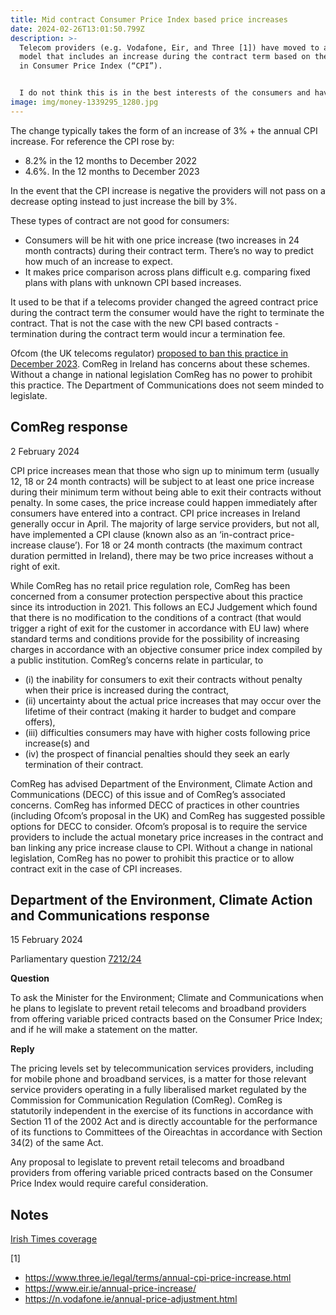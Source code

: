 ```yaml
---
title: Mid contract Consumer Price Index based price increases
date: 2024-02-26T13:01:50.799Z
description: >-
  Telecom providers (e.g. Vodafone, Eir, and Three [1]) have moved to a pricing
  model that includes an increase during the contract term based on the change
  in Consumer Price Index (“CPI”).


  I do not think this is in the best interests of the consumers and have been pushing on ComReg and the the Department of Communications to see whether this practice can be regulated.
image: img/money-1339295_1280.jpg
---
```

The change typically takes the form of an increase of 3% + the annual CPI increase. For reference the CPI rose by: 

* 8.2% in the 12 months to December 2022
* 4.6%. In the 12 months to December 2023

In the event that the CPI increase is negative the providers will not pass on a decrease opting instead to just increase the bill by 3%.

These types of contract are not good for consumers:

* Consumers will be hit with one price increase (two increases in 24 month contracts) during their contract term. There’s no way to predict how much of an increase to expect.
* It makes price comparison across plans difficult e.g. comparing fixed plans with plans with unknown CPI based increases.

It used to be that if a telecoms provider changed the agreed contract price during the contract term the consumer would have the right to terminate the contract. That is not the case with the new CPI based contracts - termination during the contract term would incur a termination fee.

Ofcom (the UK telecoms regulator) [proposed to ban this practice in December 2023](https://www.ofcom.org.uk/news-centre/2023/ban-on-inflation-linked-mid-contract-price-rise).  ComReg in Ireland has concerns about these schemes. Without a change in national legislation ComReg has no power to prohibit this practice. The Department of Communications does not seem minded to legislate.

## ComReg response

2 February 2024 

CPI price increases mean that those who sign up to minimum term (usually 12, 18 or 24 month contracts) will be subject to at least one price increase during their minimum term without being able to exit their contracts without penalty.  In some cases, the price increase could happen immediately after consumers have entered into a contract.  CPI price increases in Ireland generally occur in April. The majority of large service providers, but not all, have implemented a CPI clause (known also as an ‘in-contract price-increase clause’).  For 18 or 24 month contracts (the maximum contract duration permitted in Ireland), there may be two price increases without a right of exit.

While ComReg has no retail price regulation role, ComReg has been concerned from a consumer protection perspective about this practice since its introduction in 2021.  This follows an ECJ Judgement which found that there is no modification to the conditions of a contract (that would trigger a right of exit for the customer in accordance with EU law) where standard terms and conditions provide for the possibility of increasing charges in accordance with an objective consumer price index compiled by a public institution.   ComReg’s concerns relate in particular, to 

* (i) the inability for consumers to exit their contracts without penalty when their price is increased during the contract, 
* (ii) uncertainty about the actual price increases that may occur over the lifetime of their contract (making it harder to budget and compare offers), 
* (iii) difficulties consumers may have with higher costs following price increase(s) and 
* (iv) the prospect of financial penalties should they seek an early termination of their contract.

ComReg has advised Department of the Environment, Climate Action and Communications (DECC) of this issue and of ComReg’s associated concerns.  ComReg has informed DECC of practices in other countries (including Ofcom’s proposal in the UK) and ComReg has suggested possible options for DECC to consider.   Ofcom’s proposal is to require the service providers to include the actual monetary price increases in the contract and ban linking any price increase clause to CPI.
Without a change in national legislation, ComReg has no power to prohibit this practice or to allow contract exit in the case of CPI increases.

## Department of the Environment, Climate Action and Communications response

15 February 2024

Parliamentary question [7212/24](https://www.oireachtas.ie/en/debates/question/2024-02-15/161/)

**Question**

To ask the Minister for the Environment; Climate and Communications when he plans to legislate to prevent retail telecoms and broadband providers from offering variable priced contracts based on the Consumer Price Index; and if he will make a statement on the matter.

**Reply**

The pricing levels set by telecommunication services providers, including for mobile phone and broadband services, is a matter for those relevant service providers operating in a fully liberalised market regulated by the Commission for Communication Regulation (ComReg). ComReg is statutorily independent in the exercise of its functions in accordance with Section 11 of the 2002 Act and is directly accountable for the performance of its functions to Committees of the Oireachtas in accordance with Section 34(2) of the same Act.

Any proposal to legislate to prevent retail telecoms and broadband providers from offering variable priced contracts based on the Consumer Price Index would require careful consideration.

## Notes

[Irish Times coverage](https://www.irishtimes.com/your-money/2024/02/26/mobile-and-broadband-users-face-multiple-communication-price-hikes-without-any-chance-to-switch/)

\[1]

* <https://www.three.ie/legal/terms/annual-cpi-price-increase.html>
* <https://www.eir.ie/annual-price-increase/>
* <https://n.vodafone.ie/annual-price-adjustment.html>